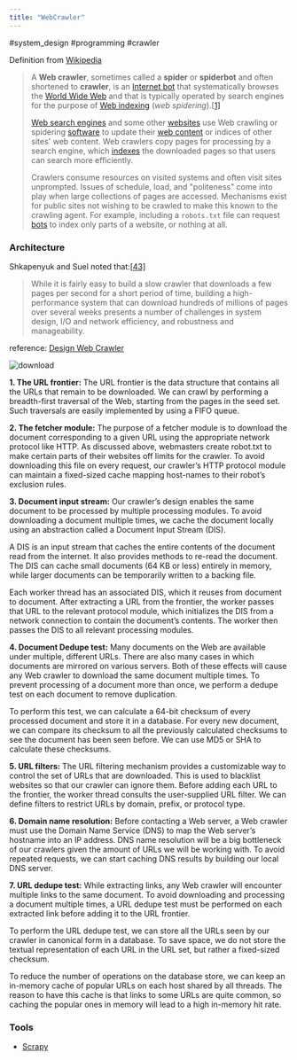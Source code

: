 ```yaml
---
title: "WebCrawler"
---
```


#system_design #programming #crawler

Definition from [Wikipedia](https://en.wikipedia.org/wiki/Web_crawler)

> A **Web crawler**, sometimes called a **spider** or **spiderbot** and often shortened to **crawler**, is an [Internet bot](https://en.wikipedia.org/wiki/Internet_bot) that systematically browses the [World Wide Web](https://en.wikipedia.org/wiki/World_Wide_Web) and that is typically operated by search engines for the purpose of [Web indexing](https://en.wikipedia.org/wiki/Web_indexing) (*web spidering*).[[1\]](https://en.wikipedia.org/wiki/Web_crawler#cite_note-1)
>
> [Web search engines](https://en.wikipedia.org/wiki/Web_search_engine) and some other [websites](https://en.wikipedia.org/wiki/Website) use Web crawling or spidering [software](https://en.wikipedia.org/wiki/Software) to update their [web content](https://en.wikipedia.org/wiki/Web_content) or indices of other sites' web content. Web crawlers copy pages for processing by a search engine, which [indexes](https://en.wikipedia.org/wiki/Index_(search_engine)) the downloaded pages so that users can search more efficiently.
>
> Crawlers consume resources on visited systems and often visit  sites unprompted. Issues of schedule, load, and "politeness" come into  play when large collections of pages are accessed. Mechanisms exist for  public sites not wishing to be crawled to make this known to the  crawling agent. For example, including a `robots.txt` file can request [bots](https://en.wikipedia.org/wiki/Software_agent) to index only parts of a website, or nothing at all.



### Architecture

Shkapenyuk and Suel noted that:[[43\]](https://en.wikipedia.org/wiki/Web_crawler#cite_note-shkapenyuk2002-43)

> While it is fairly easy to build a  slow crawler that downloads a few pages per second for a short period of time, building a high-performance system that can download hundreds of  millions of pages over several weeks presents a number of challenges in  system design, I/O and network efficiency, and robustness and  manageability.



reference: [Design Web Crawler](https://roadtoarchitect.com/2019/04/01/design-web-crawler/)

<img data-attachment-id="74" data-permalink="https://roadtoarchitect.com/2019/04/01/design-web-crawler/download-3/" data-orig-file="https://roadtoarchitectcom.files.wordpress.com/2019/03/download.png" data-orig-size="900,549" data-comments-opened="1" data-image-meta="{&quot;aperture&quot;:&quot;0&quot;,&quot;credit&quot;:&quot;&quot;,&quot;camera&quot;:&quot;&quot;,&quot;caption&quot;:&quot;&quot;,&quot;created_timestamp&quot;:&quot;0&quot;,&quot;copyright&quot;:&quot;&quot;,&quot;focal_length&quot;:&quot;0&quot;,&quot;iso&quot;:&quot;0&quot;,&quot;shutter_speed&quot;:&quot;0&quot;,&quot;title&quot;:&quot;&quot;,&quot;orientation&quot;:&quot;0&quot;}" data-image-title="download" data-image-description="" data-image-caption="" data-medium-file="https://roadtoarchitectcom.files.wordpress.com/2019/03/download.png?w=300" data-large-file="https://roadtoarchitectcom.files.wordpress.com/2019/03/download.png?w=900" class="alignnone size-full wp-image-74" src="https://roadtoarchitectcom.files.wordpress.com/2019/03/download.png?w=1100" alt="download" srcset="https://roadtoarchitectcom.files.wordpress.com/2019/03/download.png 900w, https://roadtoarchitectcom.files.wordpress.com/2019/03/download.png?w=150 150w, https://roadtoarchitectcom.files.wordpress.com/2019/03/download.png?w=300 300w, https://roadtoarchitectcom.files.wordpress.com/2019/03/download.png?w=768 768w" sizes="(max-width: 900px) 100vw, 900px">

**1. The URL frontier:** The URL frontier is the data  structure that contains all the URLs that remain to be downloaded. We  can crawl by performing a breadth-first traversal of the Web, starting  from the pages in the seed set. Such traversals are easily implemented  by using a FIFO queue.

**2. The fetcher module:** The purpose of a fetcher module  is to download the document corresponding to a given URL using the  appropriate network protocol like HTTP. As discussed above, webmasters  create robot.txt to make certain parts of their websites off limits for  the crawler. To avoid downloading this file on every request, our  crawler’s HTTP protocol module can maintain a fixed-sized cache mapping  host-names to their robot’s exclusion rules.

**3. Document input stream:** Our crawler’s design  enables the same document to be processed by multiple processing  modules. To avoid downloading a document multiple times, we cache the  document locally using an abstraction called a Document Input Stream  (DIS).

A DIS is an input stream that caches the entire contents of the  document read from the internet. It also provides methods to re-read the document. The DIS can cache small documents (64 KB or less) entirely in memory, while larger documents can be temporarily written to a backing  file.

Each worker thread has an associated DIS, which it reuses from  document to document. After extracting a URL from the frontier, the  worker passes that URL to the relevant protocol module, which  initializes the DIS from a network connection to contain the document’s  contents. The worker then passes the DIS to all relevant processing  modules.

**4. Document Dedupe test:** Many documents on the Web  are available under multiple, different URLs. There are also many cases  in which documents are mirrored on various servers. Both of these  effects will cause any Web crawler to download the same document  multiple times. To prevent processing of a document more than once, we  perform a dedupe test on each document to remove duplication.

To perform this test, we can calculate a 64-bit checksum of every  processed document and store it in a database. For every new document,  we can compare its checksum to all the previously calculated checksums  to see the document has been seen before. We can use MD5 or SHA to  calculate these checksums.

**5. URL filters:** The URL filtering mechanism provides a customizable way to control the set of URLs that are downloaded. This is used to blacklist websites so that our crawler can ignore them.  Before adding each URL to the frontier, the worker thread consults the  user-supplied URL filter. We can define filters to restrict URLs by  domain, prefix, or protocol type.

**6. Domain name resolution:** Before contacting a Web  server, a Web crawler must use the Domain Name Service (DNS) to map the  Web server’s hostname into an IP address. DNS name resolution will be a  big bottleneck of our crawlers given the amount of URLs we will be  working with. To avoid repeated requests, we can start caching DNS  results by building our local DNS server.

**7. URL dedupe test:** While extracting links, any Web  crawler will encounter multiple links to the same document. To avoid  downloading and processing a document multiple times, a URL dedupe test  must be performed on each extracted link before adding it to the URL  frontier.

To perform the URL dedupe test, we can store all the URLs seen by our crawler in canonical form in a database. To save space, we do not store the textual representation of each URL in the URL set, but rather a  fixed-sized checksum.

To reduce the number of operations on the database store, we can keep an in-memory cache of popular URLs on each host shared by all threads.  The reason to have this cache is that links to some URLs are quite  common, so caching the popular ones in memory will lead to a high  in-memory hit rate.





### Tools

- [Scrapy](https://scrapy.org/)